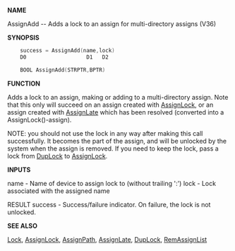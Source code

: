 
**NAME**

AssignAdd -- Adds a lock to an assign for multi-directory assigns (V36)

**SYNOPSIS**

```c
    success = AssignAdd(name,lock)
    D0                   D1   D2

    BOOL AssignAdd(STRPTR,BPTR)

```
**FUNCTION**

Adds a lock to an assign, making or adding to a multi-directory
assign.  Note that this only will succeed on an assign created with
[AssignLock](AssignLock.md), or an assign created with [AssignLate](AssignLate.md) which has been
resolved (converted into a AssignLock()-assign).

NOTE: you should not use the lock in any way after making this call
successfully.  It becomes the part of the assign, and will be unlocked
by the system when the assign is removed.  If you need to keep the
lock, pass a lock from [DupLock](DupLock.md) to [AssignLock](AssignLock.md).

**INPUTS**

name - Name of device to assign lock to (without trailing ':')
lock - Lock associated with the assigned name

RESULT
success - Success/failure indicator.  On failure, the lock is not
unlocked.

**SEE ALSO**

[Lock](Lock.md), [AssignLock](AssignLock.md), [AssignPath](AssignPath.md), [AssignLate](AssignLate.md), [DupLock](DupLock.md),
[RemAssignList](RemAssignList.md)
